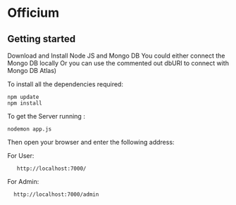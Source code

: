 # Officium

## Getting started

Download and Install Node JS and Mongo DB
You could either connect the Mongo DB locally Or you can use the commented out dbURI to connect with Mongo DB Atlas)


To install all the dependencies required:

```
npm update
npm install
```

To get the Server running :

```
nodemon app.js
```

Then open your browser and enter the following address:

 For User:

       http://localhost:7000/
    
For Admin:

      http://localhost:7000/admin
    
